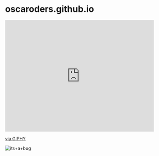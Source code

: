 # oscaroders.github.io

<iframe src="https://giphy.com/embed/UAUtB4Oi9U4EM" width="480" height="360" frameBorder="0" class="giphy-embed" allowFullScreen></iframe><p><a href="https://giphy.com/gifs/bug-UAUtB4Oi9U4EM">via GIPHY</a></p>

![its+a+bug](https://giphy.com/embed/UAUtB4Oi9U4EM")

